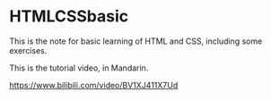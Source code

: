 # HTMLCSSbasic
This is the note for basic learning of HTML and CSS, including some exercises.

This is the tutorial video, in Mandarin.

https://www.bilibili.com/video/BV1XJ411X7Ud
